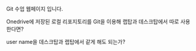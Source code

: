 Git 수업 웹페이지 입니다.

Onedrive에 저장된 로컬 리포지토리를 Git을 이용해 랩탑과 데스크탑에서 따로 사용 한다면?  

user name을 데스크탑과 랩탑에서 같게 해도 되는가?
